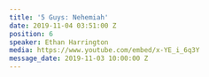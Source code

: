 ```yaml
---
title: '5 Guys: Nehemiah'
date: 2019-11-04 03:51:00 Z
position: 6
speaker: Ethan Harrington
media: https://www.youtube.com/embed/x-YE_i_6q3Y
message_date: 2019-11-03 10:00:00 Z
---
```



